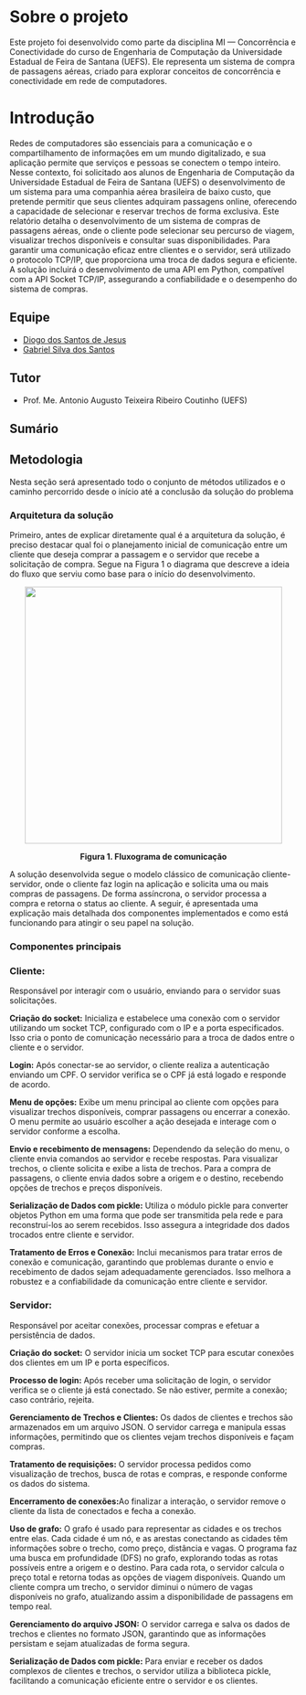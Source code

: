 <h1>Sobre o projeto</h1>
<p>Este projeto foi desenvolvido como parte da disciplina MI — Concorrência e Conectividade do curso de Engenharia de Computação da Universidade Estadual de Feira de Santana (UEFS). Ele representa um sistema de compra de passagens aéreas, criado para explorar conceitos de concorrência e conectividade em rede de computadores.</p>
<div id = "introducao"> 
  <h1>Introdução</h1>
  <p> 
  Redes de computadores são essenciais para a comunicação e o compartilhamento de informações em um mundo digitalizado, e sua aplicação permite que serviços e pessoas se conectem o tempo inteiro. Nesse contexto, foi solicitado aos alunos de Engenharia de Computação da Universidade Estadual de Feira de Santana (UEFS) o desenvolvimento de um sistema para uma companhia aérea brasileira de baixo custo, que pretende permitir que seus clientes adquiram passagens online, oferecendo a capacidade de selecionar e reservar trechos de forma exclusiva. Este relatório detalha o desenvolvimento de um sistema de compras de passagens aéreas, onde o cliente pode selecionar seu percurso de viagem, visualizar trechos disponíveis e consultar suas disponibilidades. Para garantir uma comunicação eficaz entre clientes e o servidor, será utilizado o protocolo TCP/IP, que proporciona uma troca de dados segura e eficiente. A solução incluirá o desenvolvimento de uma API em Python, compatível com a API Socket TCP/IP, assegurando a confiabilidade e o desempenho do sistema de compras.
  </p>
</div>

<h2>Equipe</h2>
<uL>
  <li><a href="https://github.com/DiogoDSJ">Diogo dos Santos de Jesus</a></li>
  <li><a href="https://github.com/eugabrielbr">Gabriel Silva dos Santos</a></li>
</ul>

<h2>Tutor</h2>
<uL>
  <li>Prof. Me. Antonio Augusto Teixeira Ribeiro Coutinho (UEFS)</li>
</ul>

<h2>Sumário</h2>
<div id="sumario">
<ul>
</ul>
</div>

<h2>Metodologia</h2>
<div id="metodologia">

  <p>Nesta seção será apresentado todo o conjunto de métodos utilizados e o caminho percorrido desde o início até a conclusão da solução do problema</p>
  
  <h3>Arquitetura da solução</h3>

  <p>
    Primeiro, antes de explicar diretamente qual é a arquitetura da solução, é preciso destacar qual foi o planejamento inicial de comunicação entre um cliente que deseja comprar a passagem e o servidor que recebe a solicitação de compra. Segue na Figura 1 o diagrama que descreve a ideia do fluxo que serviu como base para o início do desenvolvimento. 
  </p>

  <div align="center"> 
  <img src = "https://github.com/user-attachments/assets/6f2c023e-cdae-4927-b50a-e3ec1c5e9c05" width="450px" />
</div>
<p align="center"><strong>Figura 1. Fluxograma de comunicação</strong></p>

<p>
A solução desenvolvida segue o modelo clássico de comunicação cliente-servidor, onde o cliente faz login na aplicação e solicita uma ou mais compras de passagens. De forma assíncrona, o servidor processa a compra e retorna o status ao cliente. A seguir, é apresentada uma explicação mais detalhada dos componentes implementados e como está funcionando para atingir o seu papel na solução.
</p>

  <h3>Componentes principais</h3>
  <h3>Cliente:</h3>
  <p>Responsável por interagir com o usuário, enviando para o servidor suas solicitações.</p>
  <p><strong>Criação do socket:</strong> Inicializa e estabelece uma conexão com o servidor utilizando um socket TCP, configurado com o IP e a porta especificados. Isso cria o ponto de comunicação necessário para a troca de dados entre o cliente e o servidor.</p>
  <p><strong>Login:</strong> Após conectar-se ao servidor, o cliente realiza a autenticação enviando um CPF. O servidor verifica se o CPF já está logado e responde de acordo.</p>
  <p><strong>Menu de opções:</strong> Exibe um menu principal ao cliente com opções para visualizar trechos disponíveis, comprar passagens ou encerrar a conexão. O menu permite ao usuário escolher a ação desejada e interage com o servidor conforme a escolha.</p>
  <p><strong>Envio e recebimento de mensagens:</strong> Dependendo da seleção do menu, o cliente envia comandos ao servidor e recebe respostas. Para visualizar trechos, o cliente solicita e exibe a lista de trechos. Para a compra de passagens, o cliente envia dados sobre a origem e o destino, recebendo opções de trechos e preços disponíveis.</p>
  <p><strong>Serialização de Dados com pickle:</strong> Utiliza o módulo pickle para converter objetos Python em uma forma que pode ser transmitida pela rede e para reconstruí-los ao serem recebidos. Isso assegura a integridade dos dados trocados entre cliente e servidor.</p>
  <p><strong>Tratamento de Erros e Conexão:</strong> Inclui mecanismos para tratar erros de conexão e comunicação, garantindo que problemas durante o envio e recebimento de dados sejam adequadamente gerenciados. Isso melhora a robustez e a confiabilidade da comunicação entre cliente e servidor.</p>

  <h3>Servidor:</h3>
  <p>Responsável por aceitar conexões, processar compras e efetuar a persistência de dados.</p>
  <p><strong>Criação do socket:</strong> O servidor inicia um socket TCP para escutar conexões dos clientes em um IP e porta específicos.</p>
  <p><strong>Processo de login:</strong> Após receber uma solicitação de login, o servidor verifica se o cliente já está conectado. Se não estiver, permite a conexão; caso contrário, rejeita.</p>
  <p><strong>Gerenciamento de Trechos e Clientes:</strong> Os dados de clientes e trechos são armazenados em um arquivo JSON. O servidor carrega e manipula essas informações, permitindo que os clientes vejam trechos disponíveis e façam compras.</p>
  <p><strong>Tratamento de requisições:</strong> O servidor processa pedidos como visualização de trechos, busca de rotas e compras, e responde conforme os dados do sistema.</p>
  <p><strong>Encerramento de conexões:</strong>Ao finalizar a interação, o servidor remove o cliente da lista de conectados e fecha a conexão.</p>
  <p><strong>Uso de grafo:</strong> O grafo é usado para representar as cidades e os trechos entre elas. Cada cidade é um nó, e as arestas conectando as cidades têm informações sobre o trecho, como preço, distância e vagas. O programa faz uma busca em profundidade (DFS) no grafo, explorando todas as rotas possíveis entre a origem e o destino. Para cada rota, o servidor calcula o preço total e retorna todas as opções de viagem disponíveis. Quando um cliente compra um trecho, o servidor diminui o número de vagas disponíveis no grafo, atualizando assim a disponibilidade de passagens em tempo real.</p>
  <p><strong>Gerenciamento do arquivo JSON:</strong> O servidor carrega e salva os dados de trechos e clientes no formato JSON, garantindo que as informações persistam e sejam atualizadas de forma segura.</p>
  <p><strong>Serialização de Dados com pickle:</strong> Para enviar e receber os dados complexos de clientes e trechos, o servidor utiliza a biblioteca pickle, facilitando a comunicação eficiente entre o servidor e os clientes.
</p>

</div>

